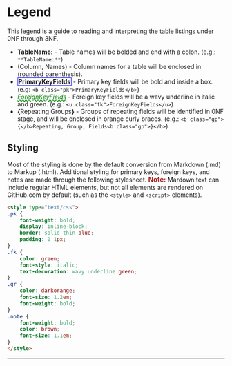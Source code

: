 # Legend

This legend is a guide to reading and interpreting the table listings under 0NF through 3NF.

- **TableName:** - Table names will be bolded and end with a colon. (e.g.: `**TableName:**`)
- (Column, Names) - Column names for a table will be enclosed in (rounded parenthesis).
- <b class="pk">PrimaryKeyFields</b> - Primary key fields will be bold and inside a box. (e.g: `<b class="pk">PrimaryKeyFields</b>`)
- <u class="fk">ForeignKeyFields</u> - Foreign key fields will be a wavy underline in italic and green. (e.g.: `<u class="fk">ForeignKeyFields</u>`)
- <b class="gp">{</b>Repeating Groups<b class="gp">}</b> - Groups of repeating fields will be identified in 0NF stage, and will be enclosed in orange curly braces. (e.g.: `<b class="gp">{</b>Repeating, Group, Fields<b class="gp">}</b>`)

## Styling

Most of the styling is done by the default conversion from Markdown (.md) to Markup (.html). Additional styling for primary keys, foreign keys, and notes are made through the following stylesheet. <span class="note">Note:</span> Mardown text can include regular HTML elements, but not all elements are rendered on GitHub.com by default (such as the `<style>` and `<script>` elements).

```html
<style type="text/css">
.pk {
    font-weight: bold;
    display: inline-block;
    border: solid thin blue;
    padding: 0 1px;
}
.fk {
    color: green;
    font-style: italic;
    text-decoration: wavy underline green;    
}
.gr {
    color: darkorange;
    font-size: 1.2em;
    font-weight: bold;
}
.note {
    font-weight: bold;
    color: brown;
    font-size: 1.1em;
}
</style>
```

----

<style type="text/css">
.pk {
    font-weight: bold;
    display: inline-block;
    border: solid thin blue;
    padding: 0 1px;
}
.fk {
    color: green;
    font-style: italic;
    text-decoration: wavy underline green;    
}
.gr {
    color: darkorange;
    font-size: 1.2em;
    font-weight: bold;
}
.note {
    font-weight: bold;
    color: brown;
    font-size: 1.1em;
}
</style>
